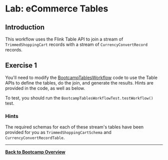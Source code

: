 
# Lab: eCommerce Tables

## Introduction

This workflow uses the Flink Table API to join a stream of `TrimmedShoppingCart` records with a stream
of `CurrencyConvertRecord` records. 

## Exercise 1

You'll need to modify the
[BootcampTablesWorkflow](src/main/java/com/ververica/flink/training/exercises/BootcampTablesWorkflow.java)
code to use the Table APIs to define the tables, do the join, and generate the results. Hints are provided
in the code, as well as below.

To test, you should run the `BootcampTablesWorkflowTest.testWorkflow()` test.

### Hints

The required schemas for each of these stream's tables have been
provided for you as `TrimmedShoppingCartSchema` and `CurrencyConvertRecordTable`.


-----

[**Back to Bootcamp Overview**](../../README-Bootcamp.md)
